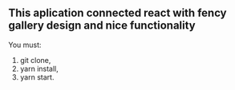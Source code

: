 ## This aplication connected react with fency gallery design and nice functionality

You must: 
1. git clone,
2. yarn install,
3. yarn start.